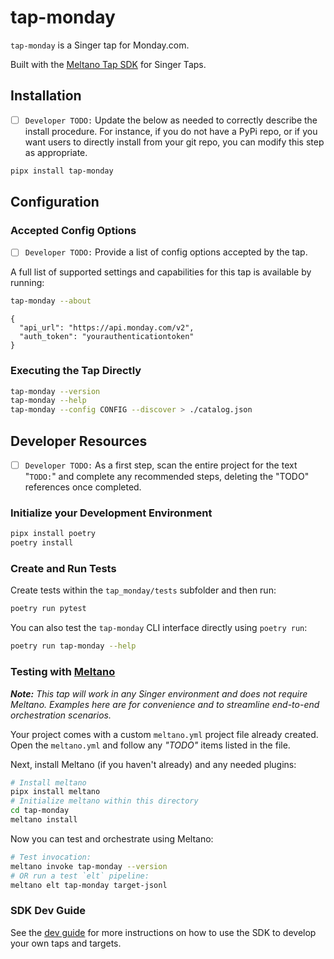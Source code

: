 # tap-monday

`tap-monday` is a Singer tap for Monday.com.

Built with the [Meltano Tap SDK](https://sdk.meltano.com) for Singer Taps.

## Installation

- [ ] `Developer TODO:` Update the below as needed to correctly describe the install procedure. For instance, if you do not have a PyPi repo, or if you want users to directly install from your git repo, you can modify this step as appropriate.

```bash
pipx install tap-monday
```

## Configuration

### Accepted Config Options

- [ ] `Developer TODO:` Provide a list of config options accepted by the tap.

A full list of supported settings and capabilities for this
tap is available by running:

```bash
tap-monday --about
```

```
{
  "api_url": "https://api.monday.com/v2",
  "auth_token": "yourauthenticationtoken"
}
```

### Executing the Tap Directly

```bash
tap-monday --version
tap-monday --help
tap-monday --config CONFIG --discover > ./catalog.json
```

## Developer Resources

- [ ] `Developer TODO:` As a first step, scan the entire project for the text "`TODO:`" and complete any recommended steps, deleting the "TODO" references once completed.

### Initialize your Development Environment

```bash
pipx install poetry
poetry install
```

### Create and Run Tests

Create tests within the `tap_monday/tests` subfolder and
  then run:

```bash
poetry run pytest
```

You can also test the `tap-monday` CLI interface directly using `poetry run`:

```bash
poetry run tap-monday --help
```

### Testing with [Meltano](https://www.meltano.com)

_**Note:** This tap will work in any Singer environment and does not require Meltano.
Examples here are for convenience and to streamline end-to-end orchestration scenarios._

Your project comes with a custom `meltano.yml` project file already created. Open the `meltano.yml` and follow any _"TODO"_ items listed in
the file.

Next, install Meltano (if you haven't already) and any needed plugins:

```bash
# Install meltano
pipx install meltano
# Initialize meltano within this directory
cd tap-monday
meltano install
```

Now you can test and orchestrate using Meltano:

```bash
# Test invocation:
meltano invoke tap-monday --version
# OR run a test `elt` pipeline:
meltano elt tap-monday target-jsonl
```

### SDK Dev Guide

See the [dev guide](https://sdk.meltano.com/en/latest/dev_guide.html) for more instructions on how to use the SDK to 
develop your own taps and targets.
